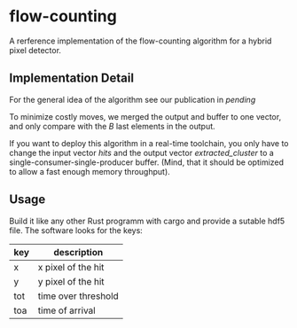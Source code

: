 # flow-counting
A rerference implementation of the flow-counting algorithm for a hybrid pixel detector.

## Implementation Detail

For the general idea of the algorithm see our publication in *pending*

To minimize costly moves, we merged the output and buffer to one vector, and only compare with the *B* last elements in the output.

If you want to deploy this algorithm in a real-time toolchain, you only have to change the input vector *hits* and the output vector *extracted_cluster* to a single-consumer-single-producer buffer. (Mind, that it should be optimized to allow a fast enough memory throughput).

## Usage

Build it like any other Rust programm with cargo and provide a sutable hdf5 file. The software looks for the keys:

key | description
----|------------
x   | x pixel of the hit
y   | y pixel of the hit
tot | time over threshold
toa | time of arrival
